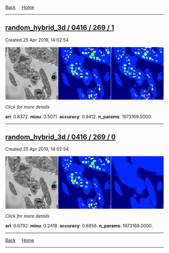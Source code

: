 
[Back](..)&nbsp;&nbsp;&nbsp;&nbsp;&nbsp;[Home](https://leapmanlab.github.io/snapshots)

---

<div class="summary"><a href="1"><h2>random_hybrid_3d / 0416 / 269 / 1</h2></a><p>Created 25 Apr 2019, 14:02:54
</p><a href="1"><img src="1/media/summary.png" align="center"></a><p>
<i>Click for more details</i>
</p></div>

**ari**: 0.8372. **miou**: 0.5071. **accuracy**: 0.9412. **n_params**: 1973169.0000. 

---

<div class="summary"><a href="0"><h2>random_hybrid_3d / 0416 / 269 / 0</h2></a><p>Created 25 Apr 2019, 14:02:54
</p><a href="0"><img src="0/media/summary.png" align="center"></a><p>
<i>Click for more details</i>
</p></div>

**ari**: 0.6792. **miou**: 0.2418. **accuracy**: 0.8856. **n_params**: 1973169.0000. 

---

[Back](..)&nbsp;&nbsp;&nbsp;&nbsp;&nbsp;[Home](https://leapmanlab.github.io/snapshots)

---